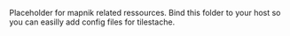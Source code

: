 Placeholder for mapnik related ressources.
Bind this folder to your host so you can easilly add config files for tilestache.